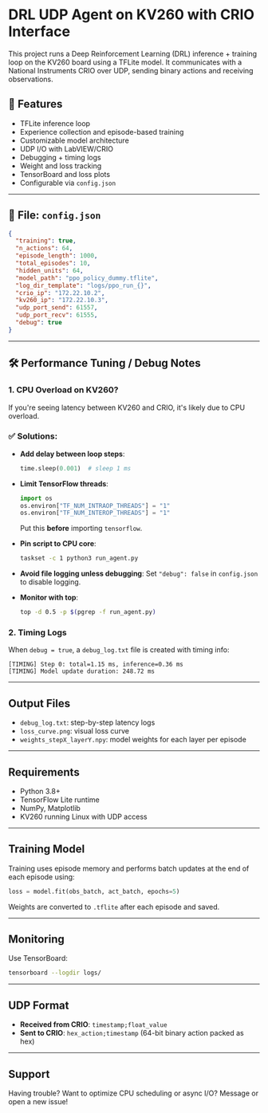 # DRL UDP Agent on KV260 with CRIO Interface

This project runs a Deep Reinforcement Learning (DRL) inference + training loop on the KV260 board using a TFLite model. It communicates with a National Instruments CRIO over UDP, sending binary actions and receiving observations.

## 🚀 Features
- TFLite inference loop
- Experience collection and episode-based training
- Customizable model architecture
- UDP I/O with LabVIEW/CRIO
- Debugging + timing logs
- Weight and loss tracking
- TensorBoard and loss plots
- Configurable via `config.json`

---

## 📄 File: `config.json`
```json
{
  "training": true,
  "n_actions": 64,
  "episode_length": 1000,
  "total_episodes": 10,
  "hidden_units": 64,
  "model_path": "ppo_policy_dummy.tflite",
  "log_dir_template": "logs/ppo_run_{}",
  "crio_ip": "172.22.10.2",
  "kv260_ip": "172.22.10.3",
  "udp_port_send": 61557,
  "udp_port_recv": 61555,
  "debug": true
}
```

---

## 🛠️ Performance Tuning / Debug Notes

### 1. CPU Overload on KV260?
If you're seeing latency between KV260 and CRIO, it's likely due to CPU overload.

### ✅ Solutions:
- **Add delay between loop steps**:
  ```python
  time.sleep(0.001)  # sleep 1 ms
  ```
- **Limit TensorFlow threads**:
  ```python
  import os
  os.environ["TF_NUM_INTRAOP_THREADS"] = "1"
  os.environ["TF_NUM_INTEROP_THREADS"] = "1"
  ```
  Put this **before** importing `tensorflow`.

- **Pin script to CPU core**:
  ```bash
  taskset -c 1 python3 run_agent.py
  ```

- **Avoid file logging unless debugging**:
  Set `"debug": false` in `config.json` to disable logging.

- **Monitor with top**:
  ```bash
  top -d 0.5 -p $(pgrep -f run_agent.py)
  ```

### 2. Timing Logs
When `debug = true`, a `debug_log.txt` file is created with timing info:
```
[TIMING] Step 0: total=1.15 ms, inference=0.36 ms
[TIMING] Model update duration: 248.72 ms
```

---

## Output Files
- `debug_log.txt`: step-by-step latency logs
- `loss_curve.png`: visual loss curve
- `weights_stepX_layerY.npy`: model weights for each layer per episode

---

## Requirements
- Python 3.8+
- TensorFlow Lite runtime
- NumPy, Matplotlib
- KV260 running Linux with UDP access

---

## Training Model
Training uses episode memory and performs batch updates at the end of each episode using:
```python
loss = model.fit(obs_batch, act_batch, epochs=5)
```
Weights are converted to `.tflite` after each episode and saved.

---

## Monitoring
Use TensorBoard:
```bash
tensorboard --logdir logs/
```

---

## UDP Format
- **Received from CRIO**: `timestamp;float_value`
- **Sent to CRIO**: `hex_action;timestamp` (64-bit binary action packed as hex)

---

## Support
Having trouble? Want to optimize CPU scheduling or async I/O? Message or open a new issue!

